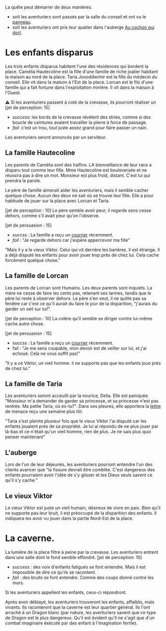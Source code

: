 
La quête peut démarrer de deux manières:
- soit les aventuriers sont passés par la salle du conseil et ont vu le [panneau](../../3-Indices/images/panneau_conseil.png).
- soit les aventuriers ont pris leur quatier dans l'auberge [Au cochon qui dort](../1-Lieux/1-Auberges/Au_cochon_qui_dort.md).


# Les enfants disparus
Les trois enfants disparus habitent l'une des résidences qui bordent la place.
Camélia Hautecoline est la fille d'une famille de riche joalier habitant la maison
au nord de la place.
Taria Joooddwimir est la fille du médecin du conseil. Elle vit dans la maison à 
l'Est de la place.
Lorcan est le fils d'une famille qui a fait fortune dans l'exploitation minière. Il 
vit dans la maison à l'Ouest.

:warning: Si les aventuriers passent à coté de la crevasse, ils pourront réaliser un 
[jet de perception: 15] 
- *success*: les bords de la crevasse révèlent des stries, comme si des boucle de 
ceintures avaient travailler la pierre à force de passage.
- *fail*: c'est un trou, tout juste assez grand pour faire passer un nain.

Les aventuriers seront annoncés par un serviteur.

## La famille Hautecoline
Les parents de Camélia sont des halfins. LA bienveillance de leur race a disparu tout 
comme leur fille. Mme Hautecoline est bouleversée et ne réussira pas à dire un mot.
Monsieur est plus froid, distant. C'est lui qui prendra la parole.

Le père de famille aimerait aider les aventuriers, mais il semble cacher quelque chose.
Aucun des deux ne sait où se trouve leur fille. Elle a pour habitude de jouer sur la 
place avec Lorcan et Taria. 

[jet de perception : 10]
Le père semble avoir peur, il regarde sens cesse dehors, comme s'il avait peur qu'on 
l'observe.

[jet de persuasion : 15]
- *succss* : La famille a reçu un [courrier](../../3-Indices/lettre_menace_hautecoline.md) récemment. 
- *fail* : "Je regarde dehors car j'espère appercevoir ma fille"

"Mais il y a le vieux Viktor. Celui qui vit derrière les barières. Il est étrange. 
Il a déjà disputé les enfants pour avoir jouer trop près de chez lui. Cela cache 
forcément quelque chose."

## La famille de Lorcan
Les parents de Lorcan sont Humains. Les deux parents sont inquiets. La mère ne cesse de 
faire les cents pas, retenant ses larmes, tandis que le père lui reste à observer dehors.
Le père s'en veut, il ne quitte pas sa fenêtre car c'est ce qu'il aurait du faire le jour de la 
disparition, "j'aurais du garder un oeil sur lui!".

[jet de perception : 10]
La colère qu'il semble se diriger contre lui-même cache autre chose.

[jet de persuasion : 15]
- succss : La famille a reçu un [courrier](../../3-Indices/lettre_menace_lorcan.md) récemment. 
- fail : "Je me sens coupable, mon devoir est de veiller sur lui, et j'ai echoué. Cela ne vous 
suffit pas!"

"Il y a ce Viktor, un vieil homme. il ne supporte pas que les enfants joue près de chez lui."

## La famille de Taria
Les aventuriers seront acceuilli par la nourice, Delia. Elle est paniquée. "Monsieur m'a demander 
de garder sa princesse, et sa princesse n'est pas rentrée. Ma petite Taria, où es-tu?".
Dans ses pleures, elle apportera la [lettre](../../3-Indices/lettre_menace_taria.md) de menace reçu une semaine plus tôt.

"Taria s'est pleinte plusieur fois que le vieux Viktor l'ai disputé car les enfants jouaient 
près de sa propriété. Je lui ai répondu de ne plus jouer par là-bas et ce n'était qu'un vieil homme, 
rien de plus. Je ne sais plus quoi penser maintenant"


## L'auberge
Lors de l'un de leur déjeunés, les aventuriers pourront entendre l'un des clients avancer que "la fissure 
devrait être comblée. C'est dangereux des enfants pourraient avoir l'idée de s'y glisser et les Dieux seuls 
savent ce qu'il s'y cache." 

## Le vieux Viktor
Le vieux Viktor est juste un vieil humain, désireux de vivre en paix. Bien qu'il ne supporte pas leur bruit,
il est préoccupé de la disparition des enfants. Il indiquera les avoir vu jouer dans la partie Nord-Est de 
la place.


# La caverne.
La lumière de la place filtre à peine par la crevasse. Les aventuriers entrent dans une salle dont le fond 
semble effondré.
[jet de perception: 10]
- *success* : des voix d'enfants fatigués se font entendre. Mais il est impossible de dire ce qu'ils se racontent.
- *fail* : des bruits se font entendre. Comme des coups donné contre les murs.

Si les aventuriers appellent les enfants, ceux-ci répondront. 

Après avoir déblayé, les aventuriers trouveront les enfants, affaiblis, mais vivants.
Ils raconteront que la caverne est leur quartier général. Ils l'ont arraché à un Dragon blanc (par nature, 
les aventuriers savent que ce type de Dragon est le plus dangereux. Qu'il est évident qu'il ne s'agit que d'un 
combat imaginaire éxécuté par des enfant à l'imagination fertile). 

